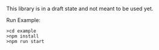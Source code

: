 This library is in a draft state and not meant to be used yet.


Run Example:
```console
>cd example
>npm install
>npm run start
```